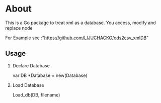 # About
This is a Go package to treat xml as a database. You access, modify and replace node

For Example see :"https://github.com/LIJUCHACKO/ods2csv_xmlDB"

## Usage

1. Declare Database

     var DB *Database = new(Database) 

2. Load Database 

    Load_db(DB, filename)

